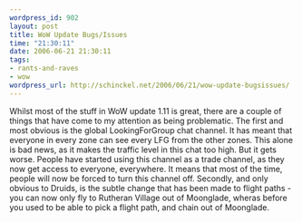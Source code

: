 ```yaml
--- 
wordpress_id: 902
layout: post
title: WoW Update Bugs/Issues
time: "21:30:11"
date: 2006-06-21 21:30:11
tags: 
- rants-and-raves
- wow
wordpress_url: http://schinckel.net/2006/06/21/wow-update-bugsissues/
---
```

Whilst most of the stuff in WoW update 1.11 is great, there are a couple of things that have come to my attention as being problematic. The first and most obvious is the global LookingForGroup chat channel. It has meant that everyone in every zone can see every LFG from the other zones. This alone is bad news, as it makes the traffic level in this chat too high. But it gets worse. People have started using this channel as a trade channel, as they now get access to everyone, everywhere. It means that most of the time, people will now be forced to turn this channel off. Secondly, and only obvious to Druids, is the subtle change that has been made to flight paths - you can now only fly to Rutheran Village out of Moonglade, wheras before you used to be able to pick a flight path, and chain out of Moonglade. 
